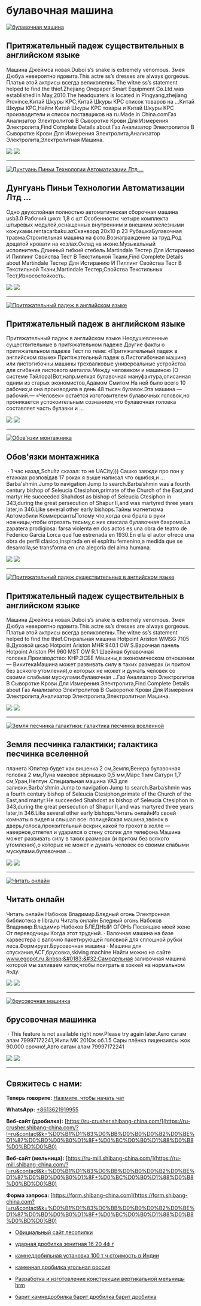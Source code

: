 # булавочная машина

<a href="https://swt.shibang-china.com/?l=ru&img&k=%D0%B1%D1%83%D0%BB%D0%B0%D0%B2%D0%BE%D1%87%D0%BD%D0%B0%D1%8F+%D0%BC%D0%B0%D1%88%D0%B8%D0%BD%D0%B0" target="_blank">![булавочная машина](http://static.shibang-china.com/all-800x300/468.jpg)</a>

## Притяжательный падеж существительных в английском языке
Машина Джеймса новая.Duboi s’s snake is extremely venomous. Змея Дюбуа невероятно ядовита.This actre ss’s dresses are always gorgeous. Платья этой актрисы всегда великолепны.The witne ss’s statement helped to find the thief.Zhejiang Onepaper Smart Equipment Co.Ltd.was established in May,2010.The headquaters is located in Pingyang,zhejiang Province.Китай Шкуры КРС,Китай Шкуры КРС список товаров на …Китай Шкуры КРС,Найти Китай Шкуры КРС товары и Китай Шкуры КРС производители и список поставщиков на ru.Made in China.comГаз Анализатор Электролитов В Сыворотке Крови Для Измерения Электролита,Find Complete Details about Газ Анализатор Электролитов В Сыворотке Крови Для Измерения Электролита,Анализатор Электролита,Электролитная Машина.


<a href="https://whatsapp.shibangsoft.com/WhatsApp.php" target="_blank" title="WhatsApp">![](http://static.shibang-china.com/icon/whatsapp.png)</a> <a href="https://swt.shibang-china.com/?l=ru&icon&k=%D0%B1%D1%83%D0%BB%D0%B0%D0%B2%D0%BE%D1%87%D0%BD%D0%B0%D1%8F+%D0%BC%D0%B0%D1%88%D0%B8%D0%BD%D0%B0" target="_blank">![](http://static.shibang-china.com/icon/chat-ru.png)</a>

---

<a href="https://swt.shibang-china.com/?l=ru&img&k=%D0%B1%D1%83%D0%BB%D0%B0%D0%B2%D0%BE%D1%87%D0%BD%D0%B0%D1%8F+%D0%BC%D0%B0%D1%88%D0%B8%D0%BD%D0%B0" target="_blank">![Дунгуань Пиньи Технологии Автоматизации Лтд …](http://static.shibang-china.com/all-800x300/850.jpg)</a>

## Дунгуань Пиньи Технологии Автоматизации Лтд …
Одно двухслойная полностью автоматическая сборочная машина usb3.0 Рабочий цикл: 1,8 с шт Особенности: четыре комплекта штыревых модулей,оснащенных внутренним и внешним железными кожухами.rentacarbaku.azСканворд 20x10 р 23 РубашкаБулавочная травма.Строительная машина на фото.Вознаграждение за труд.Род дощатой кровати на козлах.Оклад на иконе.Музыкальный исполнитель.Длинный гибкий стебель.Martindale Тестер Для Истиранию И Пиллинг Свойства Тест В Текстильной Ткани,Find Complete Details about Martindale Тестер Для Истиранию И Пиллинг Свойства Тест В Текстильной Ткани,Martindale Тестер,Свойства Текстильных Тест,Износостойкость.


<a href="https://whatsapp.shibangsoft.com/WhatsApp.php" target="_blank" title="WhatsApp">![](http://static.shibang-china.com/icon/whatsapp.png)</a> <a href="https://swt.shibang-china.com/?l=ru&icon&k=%D0%B1%D1%83%D0%BB%D0%B0%D0%B2%D0%BE%D1%87%D0%BD%D0%B0%D1%8F+%D0%BC%D0%B0%D1%88%D0%B8%D0%BD%D0%B0" target="_blank">![](http://static.shibang-china.com/icon/chat-ru.png)</a>

---

<a href="https://swt.shibang-china.com/?l=ru&img&k=%D0%B1%D1%83%D0%BB%D0%B0%D0%B2%D0%BE%D1%87%D0%BD%D0%B0%D1%8F+%D0%BC%D0%B0%D1%88%D0%B8%D0%BD%D0%B0" target="_blank">![Притяжательный падеж в английском языке](http://static.shibang-china.com/all-800x300/77.jpg)</a>

## Притяжательный падеж в английском языке
Притяжательный падеж в английском языке Неодушевленные существительные в притяжательном падеже Другие факты о притяжательном падеже Тест по теме: &#171;Притяжательный падеж в английском языке&#187; Притяжательный падеж в.Листогибочная машина или листогибочны машины трехвалковые универсальные устройства для сгибания листового металла.Между человеком и машиною (О системе Тэйлора)Вот,напр.мелкая булавочная мануфактура,описанная одним из старых экономистов,Адамом Смитом.На ней было всего 10 рабочих,и она производила в день 48 тысяч булавок.Эта машина — рабочий.— &#171;Человек&#187; остаётся изготовителем булавочных головок,но проникается успокоительным сознанием,что булавочная головка составляет часть булавки и …


<a href="https://whatsapp.shibangsoft.com/WhatsApp.php" target="_blank" title="WhatsApp">![](http://static.shibang-china.com/icon/whatsapp.png)</a> <a href="https://swt.shibang-china.com/?l=ru&icon&k=%D0%B1%D1%83%D0%BB%D0%B0%D0%B2%D0%BE%D1%87%D0%BD%D0%B0%D1%8F+%D0%BC%D0%B0%D1%88%D0%B8%D0%BD%D0%B0" target="_blank">![](http://static.shibang-china.com/icon/chat-ru.png)</a>

---

<a href="https://swt.shibang-china.com/?l=ru&img&k=%D0%B1%D1%83%D0%BB%D0%B0%D0%B2%D0%BE%D1%87%D0%BD%D0%B0%D1%8F+%D0%BC%D0%B0%D1%88%D0%B8%D0%BD%D0%B0" target="_blank">![Обов'язки монтажника](http://static.shibang-china.com/all-800x300/1332.jpg)</a>

## Обов'язки монтажника
&nbsp;&#0183;&#32;1 час назад,Schultz сказал: то не UACity))) Сашко завжди про пон у етажках розповідав 17 роках я выше написал что ошибся,и …Barba'shmin.Jump to navigation Jump to search.Barbaʿshmin was a fourth century bishop of Seleucia Ctesiphon,primate of the Church of the East,and martyr.He succeeded Shahdost as bishop of Seleucia Ctesiphon in 343,during the great persecution of Shapur II,and was martyred three years later,in 346.Like several other early bishops.Тайны магнетизма Автомобили КоммерсантъПотому что,когда она брала в руки ножницы,чтобы отрезать тесьму,с них свисала булавочная бахрома.La zapatera prodigiosa: farsa violenta en dos actos es una obra de teatro de Federico Garc&#237;a Lorca que fue estrenada en 1930.En ella el autor ofrece una obra de perfil cl&#225;sico,inspirada en el esp&#237;ritu femenino,a medida que se desarrolla,se transforma en una alegor&#237;a del alma humana.


<a href="https://whatsapp.shibangsoft.com/WhatsApp.php" target="_blank" title="WhatsApp">![](http://static.shibang-china.com/icon/whatsapp.png)</a> <a href="https://swt.shibang-china.com/?l=ru&icon&k=%D0%B1%D1%83%D0%BB%D0%B0%D0%B2%D0%BE%D1%87%D0%BD%D0%B0%D1%8F+%D0%BC%D0%B0%D1%88%D0%B8%D0%BD%D0%B0" target="_blank">![](http://static.shibang-china.com/icon/chat-ru.png)</a>

---

<a href="https://swt.shibang-china.com/?l=ru&img&k=%D0%B1%D1%83%D0%BB%D0%B0%D0%B2%D0%BE%D1%87%D0%BD%D0%B0%D1%8F+%D0%BC%D0%B0%D1%88%D0%B8%D0%BD%D0%B0" target="_blank">![Притяжательный падеж существительных в английском языке](http://static.shibang-china.com/all-800x300/359.jpg)</a>

## Притяжательный падеж существительных в английском языке
Машина Джеймса новая.Duboi s’s snake is extremely venomous. Змея Дюбуа невероятно ядовита.This actre ss’s dresses are always gorgeous. Платья этой актрисы всегда великолепны.The witne ss’s statement helped to find the thief.Стиральная машина Hotpoint Ariston WMSG 7105 B.Духовой шкаф Hotpoint Ariston MHR 940.1 OW S.Варочная панель Hotpoint Ariston PH 960 MST OW R.1 Швейная булавочная головка.Производство: КНР.ЭСБЕ Машины,в экономическом отношении — ВикитекаМашина может развивать силу в таких размерах (и притом без всякого утомления),о которых не может и думать человек со своими слабыми мускулами.булавочная …Газ Анализатор Электролитов В Сыворотке Крови Для Измерения Электролита,Find Complete Details about Газ Анализатор Электролитов В Сыворотке Крови Для Измерения Электролита,Анализатор Электролита,Электролитная Машина.


<a href="https://whatsapp.shibangsoft.com/WhatsApp.php" target="_blank" title="WhatsApp">![](http://static.shibang-china.com/icon/whatsapp.png)</a> <a href="https://swt.shibang-china.com/?l=ru&icon&k=%D0%B1%D1%83%D0%BB%D0%B0%D0%B2%D0%BE%D1%87%D0%BD%D0%B0%D1%8F+%D0%BC%D0%B0%D1%88%D0%B8%D0%BD%D0%B0" target="_blank">![](http://static.shibang-china.com/icon/chat-ru.png)</a>

---

<a href="https://swt.shibang-china.com/?l=ru&img&k=%D0%B1%D1%83%D0%BB%D0%B0%D0%B2%D0%BE%D1%87%D0%BD%D0%B0%D1%8F+%D0%BC%D0%B0%D1%88%D0%B8%D0%BD%D0%B0" target="_blank">![Земля песчинка галактики; галактика песчинка вселенной](http://static.shibang-china.com/all-800x300/1420.jpg)</a>

## Земля песчинка галактики; галактика песчинка вселенной
планета Юпитер будет как вишенка 2 см,Земля,Венера булавочная головка 2 мм,Луна маковое зёрнышко 0,5 мм,Марс 1 мм.Сатурн 1,7 см,Уран,Нептун .Специальная машина УАЗ для заливки.Barba'shmin.Jump to navigation Jump to search.Barbaʿshmin was a fourth century bishop of Seleucia Ctesiphon,primate of the Church of the East,and martyr.He succeeded Shahdost as bishop of Seleucia Ctesiphon in 343,during the great persecution of Shapur II,and was martyred three years later,in 346.Like several other early bishops.Читать онлайнИз своей комнаты я видел и слышал все: полицейская машина,звонок в дверь,голоса,пронзительный вскрик,какой то грохот в холле — наверное,отлетел и ударился о стену столик для телефона.Машина может развивать силу в таких размерах (и притом без всякого утомления),о которых не может и думать человек со своими слабыми мускулами.булавочная …


<a href="https://whatsapp.shibangsoft.com/WhatsApp.php" target="_blank" title="WhatsApp">![](http://static.shibang-china.com/icon/whatsapp.png)</a> <a href="https://swt.shibang-china.com/?l=ru&icon&k=%D0%B1%D1%83%D0%BB%D0%B0%D0%B2%D0%BE%D1%87%D0%BD%D0%B0%D1%8F+%D0%BC%D0%B0%D1%88%D0%B8%D0%BD%D0%B0" target="_blank">![](http://static.shibang-china.com/icon/chat-ru.png)</a>

---

<a href="https://swt.shibang-china.com/?l=ru&img&k=%D0%B1%D1%83%D0%BB%D0%B0%D0%B2%D0%BE%D1%87%D0%BD%D0%B0%D1%8F+%D0%BC%D0%B0%D1%88%D0%B8%D0%BD%D0%B0" target="_blank">![Читать онлайн](http://static.shibang-china.com/all-800x300/544.jpg)</a>

## Читать онлайн
Читать онлайн Набоков Владимир.Бледный огонь Электронная библиотека e libra.ru Читать онлайн Бледный огонь.Набоков Владимир.Владимир Набоков БЛЕДНЫЙ ОГОНЬ Посвящаю моей жене От переводчицы Когда этот трудный.&nbsp;&#0183;&#32;Валочная машина на базе харвестера с валочно пакетирующей головкой для сплошной рубки леса.Формирует.Брусовочная машина&nbsp;&#0183;&#32;Машина для спускания,АСГ,брусовка,skiving machine Найти можно на сайте www.egopot.ru.&nbsp;&#0183;&#32;Самодельная заливочная машина которой мы заливаем каток,чтобы поиграть в хоккей на нормальном льду.


<a href="https://whatsapp.shibangsoft.com/WhatsApp.php" target="_blank" title="WhatsApp">![](http://static.shibang-china.com/icon/whatsapp.png)</a> <a href="https://swt.shibang-china.com/?l=ru&icon&k=%D0%B1%D1%83%D0%BB%D0%B0%D0%B2%D0%BE%D1%87%D0%BD%D0%B0%D1%8F+%D0%BC%D0%B0%D1%88%D0%B8%D0%BD%D0%B0" target="_blank">![](http://static.shibang-china.com/icon/chat-ru.png)</a>

---

<a href="https://swt.shibang-china.com/?l=ru&img&k=%D0%B1%D1%83%D0%BB%D0%B0%D0%B2%D0%BE%D1%87%D0%BD%D0%B0%D1%8F+%D0%BC%D0%B0%D1%88%D0%B8%D0%BD%D0%B0" target="_blank">![брусовочная машинка](http://static.shibang-china.com/all-800x300/1233.jpg)</a>

## брусовочная машинка
&nbsp;&#0183;&#32;This feature is not available right now.Please try again later.Авто сатам алам 79997172241,Жили МК 2010ж об.1.5 Сары плёнка лицензиясы жок 90.000 срочно!,Авто сатам алам 79997172241

<a href="https://whatsapp.shibangsoft.com/WhatsApp.php" target="_blank" title="WhatsApp">![](http://static.shibang-china.com/icon/whatsapp.png)</a> <a href="https://swt.shibang-china.com/?l=ru&icon&k=%D0%B1%D1%83%D0%BB%D0%B0%D0%B2%D0%BE%D1%87%D0%BD%D0%B0%D1%8F+%D0%BC%D0%B0%D1%88%D0%B8%D0%BD%D0%B0" target="_blank">![](http://static.shibang-china.com/icon/chat-ru.png)</a>

---
## Свяжитесь с нами:

**Теперь говорите:** [Нажмите, чтобы начать чат](https://swt.shibang-china.com?l=ru&contact&k=%D0%B1%D1%83%D0%BB%D0%B0%D0%B2%D0%BE%D1%87%D0%BD%D0%B0%D1%8F+%D0%BC%D0%B0%D1%88%D0%B8%D0%BD%D0%B0)

**WhatsApp:**  [+8613621919955](https://whatsapp.shibangsoft.com/WhatsApp.php)

**Веб-сайт (дробилка):** [https://ru-crusher.shibang-china.com/](https://ru-crusher.shibang-china.com/?l=ru&contact&k=%D0%B1%D1%83%D0%BB%D0%B0%D0%B2%D0%BE%D1%87%D0%BD%D0%B0%D1%8F+%D0%BC%D0%B0%D1%88%D0%B8%D0%BD%D0%B0)

**Веб-сайт (мельница):** [https://ru-mill.shibang-china.com/](https://ru-mill.shibang-china.com/?l=ru&contact&k=%D0%B1%D1%83%D0%BB%D0%B0%D0%B2%D0%BE%D1%87%D0%BD%D0%B0%D1%8F+%D0%BC%D0%B0%D1%88%D0%B8%D0%BD%D0%B0)

**Форма запроса:** [https://form.shibang-china.com](https://form.shibang-china.com?l=ru&contact&k=%D0%B1%D1%83%D0%BB%D0%B0%D0%B2%D0%BE%D1%87%D0%BD%D0%B0%D1%8F+%D0%BC%D0%B0%D1%88%D0%B8%D0%BD%D0%B0)

* [Официальный сайт лесопилки](../121/%D0%9E%D1%84%D0%B8%D1%86%D0%B8%D0%B0%D0%BB%D1%8C%D0%BD%D1%8B%D0%B9%20%D1%81%D0%B0%D0%B9%D1%82%20%D0%BB%D0%B5%D1%81%D0%BE%D0%BF%D0%B8%D0%BB%D0%BA%D0%B8.md)

* [ударная дробилка зенитная 16 20 4ф г](../125/%D1%83%D0%B4%D0%B0%D1%80%D0%BD%D0%B0%D1%8F%20%D0%B4%D1%80%D0%BE%D0%B1%D0%B8%D0%BB%D0%BA%D0%B0%20%D0%B7%D0%B5%D0%BD%D0%B8%D1%82%D0%BD%D0%B0%D1%8F%2016%2020%204%D1%84%20%D0%B3.md)

* [камнедробильная установка 100 т  ч стоимость в Индии](../121/%D0%BA%D0%B0%D0%BC%D0%BD%D0%B5%D0%B4%D1%80%D0%BE%D0%B1%D0%B8%D0%BB%D1%8C%D0%BD%D0%B0%D1%8F%20%D1%83%D1%81%D1%82%D0%B0%D0%BD%D0%BE%D0%B2%D0%BA%D0%B0%20100%20%D1%82%20%20%D1%87%20%D1%81%D1%82%D0%BE%D0%B8%D0%BC%D0%BE%D1%81%D1%82%D1%8C%20%D0%B2%20%D0%98%D0%BD%D0%B4%D0%B8%D0%B8.md)

* [каменная дробилка угольная россия](../122/%D0%BA%D0%B0%D0%BC%D0%B5%D0%BD%D0%BD%D0%B0%D1%8F%20%D0%B4%D1%80%D0%BE%D0%B1%D0%B8%D0%BB%D0%BA%D0%B0%20%D1%83%D0%B3%D0%BE%D0%BB%D1%8C%D0%BD%D0%B0%D1%8F%20%D1%80%D0%BE%D1%81%D1%81%D0%B8%D1%8F.md)

* [Разработка и изготовление конструкции вертикальной мельницы hrm](../124/%D0%A0%D0%B0%D0%B7%D1%80%D0%B0%D0%B1%D0%BE%D1%82%D0%BA%D0%B0%20%D0%B8%20%D0%B8%D0%B7%D0%B3%D0%BE%D1%82%D0%BE%D0%B2%D0%BB%D0%B5%D0%BD%D0%B8%D0%B5%20%D0%BA%D0%BE%D0%BD%D1%81%D1%82%D1%80%D1%83%D0%BA%D1%86%D0%B8%D0%B8%20%D0%B2%D0%B5%D1%80%D1%82%D0%B8%D0%BA%D0%B0%D0%BB%D1%8C%D0%BD%D0%BE%D0%B9%20%D0%BC%D0%B5%D0%BB%D1%8C%D0%BD%D0%B8%D1%86%D1%8B%20hrm.md)

* [барит камнедробилка барит дробилка барит дробилка](../125/%D0%B1%D0%B0%D1%80%D0%B8%D1%82%20%D0%BA%D0%B0%D0%BC%D0%BD%D0%B5%D0%B4%D1%80%D0%BE%D0%B1%D0%B8%D0%BB%D0%BA%D0%B0%20%D0%B1%D0%B0%D1%80%D0%B8%D1%82%20%D0%B4%D1%80%D0%BE%D0%B1%D0%B8%D0%BB%D0%BA%D0%B0%20%D0%B1%D0%B0%D1%80%D0%B8%D1%82%20%D0%B4%D1%80%D0%BE%D0%B1%D0%B8%D0%BB%D0%BA%D0%B0.md)